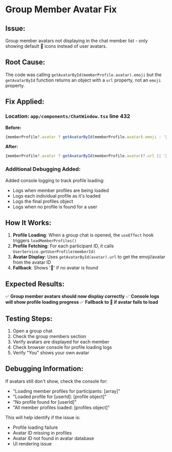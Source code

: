 # Group Member Avatar Fix

## Issue:
Group member avatars not displaying in the chat member list - only showing default 👤 icons instead of user avatars.

## Root Cause:
The code was calling `getAvatarById(memberProfile.avatar).emoji` but the `getAvatarById` function returns an object with a `url` property, not an `emoji` property.

## Fix Applied:

### Location: `app/components/ChatWindow.tsx` line 432

**Before:**
```javascript
{memberProfile?.avatar ? getAvatarById(memberProfile.avatar).emoji : '👤'}
```

**After:**
```javascript
{memberProfile?.avatar ? getAvatarById(memberProfile.avatar)?.url || '👤' : '👤'}
```

### Additional Debugging Added:
Added console logging to track profile loading:
- Logs when member profiles are being loaded
- Logs each individual profile as it's loaded
- Logs the final profiles object
- Logs when no profile is found for a user

## How It Works:

1. **Profile Loading**: When a group chat is opened, the `useEffect` hook triggers `loadMemberProfiles()`
2. **Profile Fetching**: For each participant ID, it calls `UserService.getUserProfile(memberId)`
3. **Avatar Display**: Uses `getAvatarById(avatar).url` to get the emoji/avatar from the avatar ID
4. **Fallback**: Shows '👤' if no avatar is found

## Expected Results:

✅ **Group member avatars should now display correctly**
✅ **Console logs will show profile loading progress**
✅ **Fallback to 👤 if avatar fails to load**

## Testing Steps:

1. Open a group chat
2. Check the group members section
3. Verify avatars are displayed for each member
4. Check browser console for profile loading logs
5. Verify "You" shows your own avatar

## Debugging Information:

If avatars still don't show, check the console for:
- "Loading member profiles for participants: [array]"
- "Loaded profile for [userId]: [profile object]"
- "No profile found for [userId]"
- "All member profiles loaded: [profiles object]"

This will help identify if the issue is:
- Profile loading failure
- Avatar ID missing in profiles
- Avatar ID not found in avatar database
- UI rendering issue
